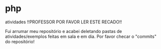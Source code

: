 # php
atividades
!!PROFESSOR POR FAVOR LER ESTE RECADO!!

Fui arrumar meu repositório e acabei deletando pastas de atividades/exemplos feitas em sala e 
em dia. Por favor checar o "commits" do repositório!
